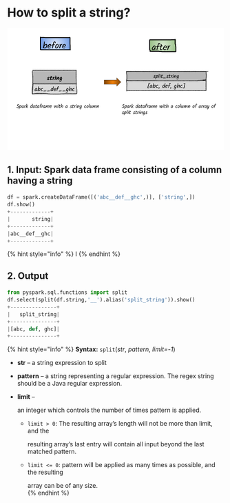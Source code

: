 # How to split a string?

![](../.gitbook/assets/2020_07_22_kleki.png)

## 1.  Input:  Spark data frame consisting of a column having a string

```python
df = spark.createDataFrame([('abc__def__ghc',)], ['string',])
df.show()
+-------------+
|       string|
+-------------+
|abc__def__ghc|
+-------------+
```

{% hint style="info" %}
I
{% endhint %}

## 2.  Output

```python
from pyspark.sql.functions import split
df.select(split(df.string,'__').alias('split_string')).show()
+---------------+
|   split_string|
+---------------+
|[abc, def, ghc]|
+---------------+
```

{% hint style="info" %}
**Syntax:**   `split`\(_str_, _pattern_, _limit=-1_\)                                                                                                                 

* **str** – a string expression to split
* **pattern** – a string representing a regular expression. The regex string should be a Java regular expression.
* **limit** –

  an integer which controls the number of times pattern is applied.

  * `limit > 0`: The resulting array’s length will not be more than limit, and the

    resulting array’s last entry will contain all input beyond the last matched pattern.

  * `limit <= 0`: pattern will be applied as many times as possible, and the resulting

    array can be of any size.            
{% endhint %}

